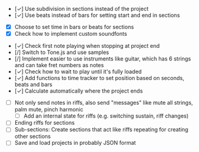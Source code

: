 - [✓] Use subdivision in sections instead of the project
- [✓] Use beats instead of bars for setting start and end in sections
- [X] Choose to set time in bars or beats for sections
- [X] Check how to implement custom soundfonts
- [✓] Check first note playing when stopping at project end
- [/] Switch to Tone.js and use samples
- [/] Implement easier to use instruments like guitar, which has 6 strings and can take fret numbers as notes
- [✓] Check how to wait to play until it's fully loaded
- [✓] Add functions to time tracker to set position based on seconds, beats and bars
- [✓] Calculate automatically where the project ends
- [ ] Not only send notes in riffs, also send "messages" like mute all strings, palm mute, pinch harmonic
  - [ ] Add an internal state for riffs (e.g. switching sustain, riff changes)
- [ ] Ending riffs for sections
- [ ] Sub-sections: Create sections that act like riffs repeating for creating other sections
- [ ] Save and load projects in probably JSON format
